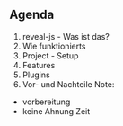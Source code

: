 ## Agenda
1. reveal-js - Was ist das?
2. Wie funktionierts
3. Project - Setup
4. Features
6. Plugins
6. Vor- und Nachteile
Note:
- vorbereitung
- keine Ahnung Zeit
